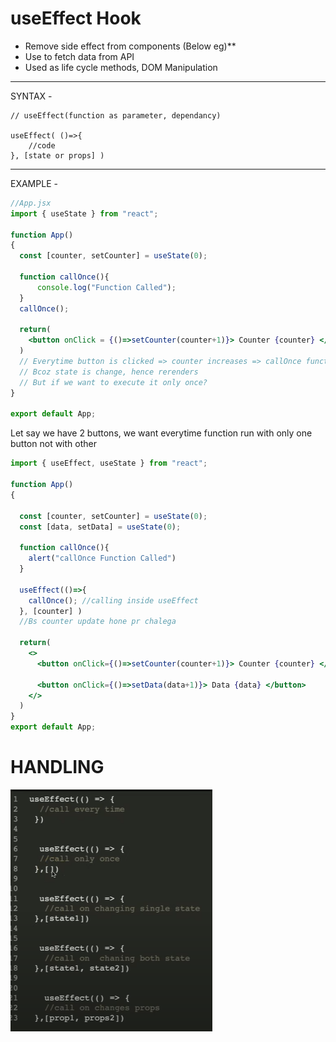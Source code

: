 # useEffect Hook

- Remove side effect from components (Below eg)**
- Use to fetch data from API
- Used as life cycle methods, DOM Manipulation
---
SYNTAX -
```JSX
// useEffect(function as parameter, dependancy)

useEffect( ()=>{
    //code
}, [state or props] )
```
---
EXAMPLE -
```jsx
//App.jsx
import { useState } from "react";

function App()
{
  const [counter, setCounter] = useState(0);

  function callOnce(){
      console.log("Function Called");
  }
  callOnce();

  return(
    <button onClick = {()=>setCounter(counter+1)}> Counter {counter} </button>
  )
  // Everytime button is clicked => counter increases => callOnce function is run 
  // Bcoz state is change, hence rerenders
  // But if we want to execute it only once?
}

export default App;
```
Let say we have 2 buttons, we want everytime function run with only one button not with other
```jsx
import { useEffect, useState } from "react";

function App()
{

  const [counter, setCounter] = useState(0);
  const [data, setData] = useState(0);
 
  function callOnce(){
    alert("callOnce Function Called")
  }

  useEffect(()=>{
    callOnce(); //calling inside useEffect
  }, [counter] )  
  //Bs counter update hone pr chalega

  return(
    <>
      <button onClick={()=>setCounter(counter+1)}> Counter {counter} </button>

      <button onClick={()=>setData(data+1)}> Data {data} </button>
    </>
  )
}
export default App;
```

# HANDLING

![alt text](image-1.png)
